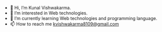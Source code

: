 - 👋 Hi, I’m Kunal Vishwakarma.
- 👀 I’m interested in Web technologies.
- 🌱 I’m currently learning Web technologies and programming language.
- 📫 How to reach me kvishwakarma8109@gmail.com

<!---
kunalkv2/kunalkv2 is a ✨ special ✨ repository because its `README.md` (this file) appears on your GitHub profile.
You can click the Preview link to take a look at your changes.
--->
